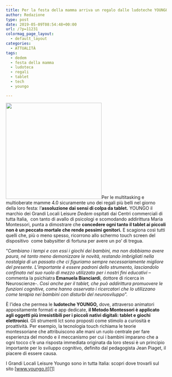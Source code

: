 ```yaml
---
title: Per la festa della mamma arriva un regalo dalle ludoteche YOUNGO
author: Redazione
type: post
date: 2019-05-09T08:54:48+00:00
url: /?p=11231
colormag_page_layout:
  - default_layout
categories:
  - ATTUALITÀ
tags:
  - dedem
  - festa della mamma
  - ludoteca
  - regali
  - tablet
  - tech
  - youngo

---
```

<img decoding="async" loading="lazy" class="alignleft size-medium wp-image-11232" src="https://progressonline.it/wp-content/uploads/2019/05/bimbo_tablet-300x300.jpg" alt="" width="300" height="300" />Per le multitasking e multioberate mamme 4.0 sicuramente uno dei regali più belli nel giorno della loro festa: l’**assoluzione dai sensi di colpa da tablet.** YOUNGO il marchio dei Grandi Locali Leisure _Dedem_ ospitati dai Centri commerciali di tutta Italia,  con tanto di avallo di psicologi e scomodando addirittura Maria Montessori, punta a dimostrare che **concedere ogni tanto il tablet ai piccoli non è un peccato mortale che rende pessimi genitori.** E scagiona così tutti quelli che, più o meno spesso, ricorrono allo schermo touch screen del dispositivo  come babysitter di fortuna per avere un po’ di tregua.

“_Cambiano i tempi e con essi i giochi dei bambini, ma non dobbiamo avere paura, né tanto meno demonizzare le novità, restando imbrigliati nella nostalgia di un passato che ci figuriamo sempre necessariamente migliore del presente. L’importante è essere padroni dello strumento, lasciandolo confinato nel suo ruolo di mezzo utilizzato per i nostri fini educativi_ &#8211; commenta la psichiatra **Emanuela Bianciardi**, dottore di ricerca in Neuroscienze-. _Così anche per il tablet, che può addirittura promuovere le funzioni cognitive, come hanno osservato i ricercatori che lo utilizzano come terapia nei bambini con disturbi del neurosviluppo_”.

È l’idea che permea le **ludoteche YOUNGO,** dove, attraverso animatori appositamente formati e app dedicate, **il Metodo Montessori è applicato agli oggetti più irresistibili per i piccoli nativi digitali: tablet e giochi elettronici**. Gli strumenti Ict sono proposti come stimolo a curiosità e proattività. Per esempio, la tecnologia touch richiama le teorie montessoriane che attribuiscono alle mani un ruolo centrale per fare esperienza del mondo e il meccanismo per cui i bambini imparano che a ogni tocco c&#8217;è una risposta immediata originata da loro stessi è un principio importante per lo sviluppo cognitivo, definito dal pedagogista Jean Piaget, il piacere di essere causa.

I Grandi Locali Leisure Youngo sono in tutta Italia: scopri dove trovarli sul sito [www.youngo.it][1]

 [1]: https://www.youngo.it